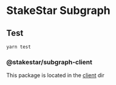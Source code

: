 # StakeStar Subgraph

## Test

```
yarn test
```

### @stakestar/subgraph-client

This package is located in the [client](client/) dir
